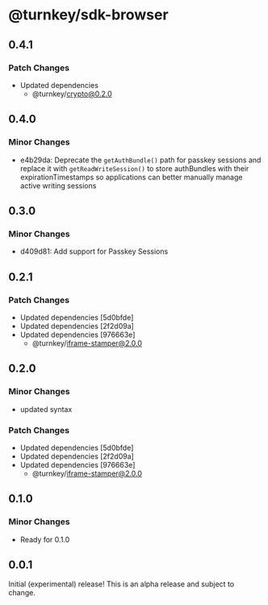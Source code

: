 # @turnkey/sdk-browser

## 0.4.1

### Patch Changes

- Updated dependencies
  - @turnkey/crypto@0.2.0

## 0.4.0

### Minor Changes

- e4b29da: Deprecate the `getAuthBundle()` path for passkey sessions and replace it with `getReadWriteSession()` to store authBundles with their expirationTimestamps so applications can better manually manage active writing sessions

## 0.3.0

### Minor Changes

- d409d81: Add support for Passkey Sessions

## 0.2.1

### Patch Changes

- Updated dependencies [5d0bfde]
- Updated dependencies [2f2d09a]
- Updated dependencies [976663e]
  - @turnkey/iframe-stamper@2.0.0

## 0.2.0

### Minor Changes

- updated syntax

### Patch Changes

- Updated dependencies [5d0bfde]
- Updated dependencies [2f2d09a]
- Updated dependencies [976663e]
  - @turnkey/iframe-stamper@2.0.0

## 0.1.0

### Minor Changes

- Ready for 0.1.0

## 0.0.1

Initial (experimental) release! This is an alpha release and subject to change.

